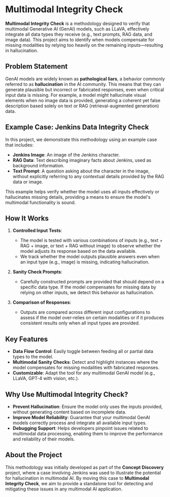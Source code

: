 # Multimodal Integrity Check

**Multimodal Integrity Check** is a methodology designed to verify that multimodal Generative AI (GenAI) models, such as LLaVA, effectively integrate all data types they receive (e.g., text prompts, RAG data, and image data). This project aims to identify when models compensate for missing modalities by relying too heavily on the remaining inputs—resulting in hallucination.

## Problem Statement
GenAI models are widely known as **pathological liars**, a behavior commonly referred to as **hallucination** in the AI community. This means that they can generate plausible but incorrect or fabricated responses, even when critical input data is missing. For example, a model might hallucinate visual elements when no image data is provided, generating a coherent yet false description based solely on text or RAG (retrieval-augmented generation) data.

## Example Case: Jenkins Data Integrity Check
In this project, we demonstrate this methodology using an example case that includes:
- **Jenkins Image**: An image of the Jenkins character.
- **RAG Data**: Text describing imaginary facts about Jenkins, used as background information.
- **Text Prompt**: A question asking about the character in the image, without explicitly referring to any contextual details provided by the RAG data or image.

This example helps verify whether the model uses all inputs effectively or hallucinates missing details, providing a means to ensure the model's multimodal functionality is sound.

## How It Works

1. **Controlled Input Tests**:
   - The model is tested with various combinations of inputs (e.g., text + RAG + image, or text + RAG without image) to observe whether the model adjusts its response based on the data available.
   - We track whether the model outputs plausible answers even when an input type (e.g., image) is missing, indicating hallucination.

2. **Sanity Check Prompts**:
   - Carefully constructed prompts are provided that should depend on a specific data type. If the model compensates for missing data by relying on other inputs, we detect this behavior as hallucination.

3. **Comparison of Responses**:
   - Outputs are compared across different input configurations to assess if the model over-relies on certain modalities or if it produces consistent results only when all input types are provided.

## Key Features
- **Data Flow Control**: Easily toggle between feeding all or partial data types to the model.
- **Multimodal Sanity Checks**: Detect and highlight instances where the model compensates for missing modalities with fabricated responses.
- **Customizable**: Adapt the tool for any multimodal GenAI model (e.g., LLaVA, GPT-4 with vision, etc.).

## Why Use Multimodal Integrity Check?
- **Prevent Hallucination**: Ensure the model only uses the inputs provided, without generating content based on incomplete data.
- **Improve Model Reliability**: Guarantee that your multimodal GenAI models correctly process and integrate all available input types.
- **Debugging Support**: Helps developers pinpoint issues related to multimodal data processing, enabling them to improve the performance and reliability of their models.

## About the Project
This methodology was initially developed as part of the **Concept Discovery** project, where a case involving Jenkins was used to illustrate the potential for hallucination in multimodal AI. By moving this case to **Multimodal Integrity Check**, we aim to provide a standalone tool for detecting and mitigating these issues in any multimodal AI application.
